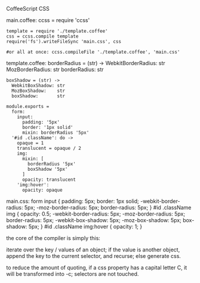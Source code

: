 CoffeeScript CSS

main.coffee:
    ccss = require 'ccss'

    template = require './template.coffee'
    css = ccss.compile template
    require('fs').writeFileSync 'main.css', css

    #or all at once: ccss.compileFile './template.coffee', 'main.css'

template.coffee:
    borderRadius = (str) ->
      WebkitBorderRadius: str
      MozBorderRadius:    str
      borderRadius:       str

    boxShadow = (str) ->
      WebkitBoxShadow: str
      MozBoxShadow:    str
      boxShadow:       str

    module.exports =
      form:
        input:
          padding: '5px'
          border: '1px solid'
          mixin: borderRadius '5px'
      '#id .className': do ->
        opaque = 1
        translucent = opaque / 2
        img:
          mixin: [
            borderRadius '5px'
            boxShadow '5px'
          ]
          opacity: translucent
        'img:hover':
          opacity: opaque

main.css:
    form input {
      padding: 5px;
      border: 1px solid;
      -webkit-border-radius: 5px;
      -moz-border-radius: 5px;
      border-radius: 5px;
    }
    #id .className img {
      opacity: 0.5;
      -webkit-border-radius: 5px;
      -moz-border-radius: 5px;
      border-radius: 5px;
      -webkit-box-shadow: 5px;
      -moz-box-shadow: 5px;
      box-shadow: 5px;
    }
    #id .className img:hover {
      opacity: 1;
    }

the core of the compiler is simply this:

iterate over the key / values of an object; if the value is another object,
append the key to the current selector, and recurse; else generate css.

to reduce the amount of quoting, if a css property has a capital letter C,
it will be transformed into -c; selectors are not touched.
